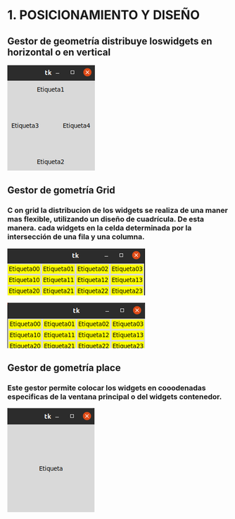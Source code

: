 # 1. POSICIONAMIENTO Y DISEÑO 

## Gestor de geometría distribuye loswidgets en horizontal o en vertical 

![pack](pack.png "pack")

## Gestor de gometría Grid 

### C on grid la distribucion de los widgets se realiza de una maner mas flexible, utilizando un diseño de cuadrícula. De esta manera. cada widgets en la celda determinada por la intersección de una fila y una columna. 

![grid1](grid1.png "pack")

![grid2](grid2.png "pack")

## Gestor de gometría place

### Este gestor permite colocar los widgets en cooodenadas especificas de la ventana principal o del widgets contenedor.

![place](place.png "pack")
